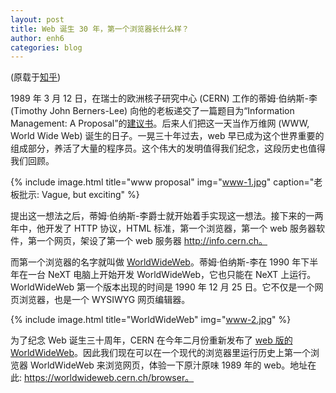 ```yaml
---
layout: post
title: Web 诞生 30 年，第一个浏览器长什么样？
author: enh6
categories: blog
---
```


(原载于[知乎](https://zhuanlan.zhihu.com/p/59448180))

1989 年 3 月 12 日，在瑞士的欧洲核子研究中心 (CERN) 工作的蒂姆·伯纳斯-李 (Timothy John Berners-Lee) 向他的老板递交了一篇题目为“Information Management: A Proposal”的[建议书](http://info.cern.ch/Proposal.html)。后来人们把这一天当作万维网 (WWW, World Wide Web) 诞生的日子。一晃三十年过去，web 早已成为这个世界重要的组成部分，养活了大量的程序员。这个伟大的发明值得我们纪念，这段历史也值得我们回顾。

{% include image.html title="www proposal" img="www-1.jpg"
   caption="老板批示: Vague, but exciting" %}

提出这一想法之后，蒂姆·伯纳斯-李爵士就开始着手实现这一想法。接下来的一两年中，他开发了 HTTP 协议，HTML 标准，第一个浏览器，第一个 web 服务器软件，第一个网页，架设了第一个 web 服务器 http://info.cern.ch。

而第一个浏览器的名字就叫做 [WorldWideWeb](https://www.w3.org/People/Berners-Lee/WorldWideWeb.html)。蒂姆·伯纳斯-李在 1990 年下半年在一台 NeXT 电脑上开始开发 WorldWideWeb，它也只能在 NeXT 上运行。WorldWideWeb 第一个版本出现的时间是 1990 年 12 月 25 日。它不仅是一个网页浏览器，也是一个 WYSIWYG 网页编辑器。

{% include image.html title="WorldWideWeb" img="www-2.jpg" %}

为了纪念 Web 诞生三十周年，CERN 在今年二月份重新发布了 [web 版的 WorldWideWeb](https://worldwideweb.cern.ch/)。因此我们现在可以在一个现代的浏览器里运行历史上第一个浏览器 WorldWideWeb 来浏览网页，体验一下原汁原味 1989 年的 web。地址在此: https://worldwideweb.cern.ch/browser。
